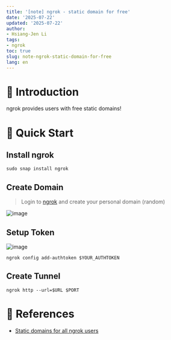 ```yaml
---
title: '[note] ngrok - static domain for free'
date: '2025-07-22'
updated: '2025-07-22'
author:
- Hsiang-Jen Li
tags:
- ngrok
toc: true
slug: note-ngrok-static-domain-for-free
lang: en
---
```


# 📌 Introduction

ngrok provides users with free static domains!

<!-- more -->

# 🚀 Quick Start

## Install ngrok

```shell
sudo snap install ngrok
```

## Create Domain

> Login to [ngrok](https://dashboard.ngrok.com/login) and create your personal domain (random)

![image](https://hackmd.io/_uploads/BJj8LzTLge.png)

## Setup Token

![image](https://hackmd.io/_uploads/BklCszTUlx.png)


```shell
ngrok config add-authtoken $YOUR_AUTHTOKEN
```

## Create Tunnel

```shell
ngrok http --url=$URL $PORT
```

# 🔗 References

- [Static domains for all ngrok users](https://ngrok.com/blog-post/free-static-domains-ngrok-users)

